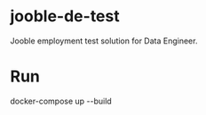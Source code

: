 # jooble-de-test
Jooble employment test solution for Data Engineer.

# Run
docker-compose up --build